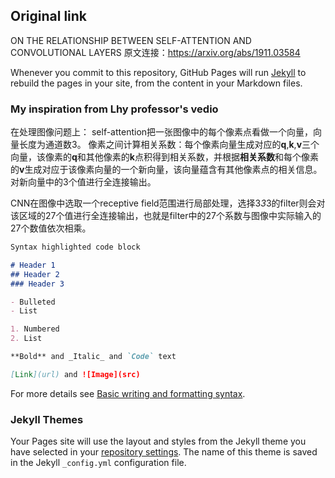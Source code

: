 ## Original link

ON THE RELATIONSHIP BETWEEN SELF-ATTENTION AND CONVOLUTIONAL LAYERS
原文连接：https://arxiv.org/abs/1911.03584

Whenever you commit to this repository, GitHub Pages will run [Jekyll](https://jekyllrb.com/) to rebuild the pages in your site, from the content in your Markdown files.

### My inspiration from Lhy professor's vedio

在处理图像问题上：
self-attention把一张图像中的每个像素点看做一个向量，向量长度为通道数3。
像素之间计算相关系数：每个像素向量生成对应的**q**,**k**,**v**三个向量，该像素的**q**和其他像素的**k**点积得到相关系数，并根据**相关系数**和每个像素的**v**生成对应于该像素向量的一个新向量，该向量蕴含有其他像素点的相关信息。对新向量中的3个值进行全连接输出。

CNN在图像中选取一个receptive field范围进行局部处理，选择3*3*3的filter则会对该区域的27个值进行全连接输出，也就是filter中的27个系数与图像中实际输入的27个数值依次相乘。

```markdown
Syntax highlighted code block

# Header 1
## Header 2
### Header 3

- Bulleted
- List

1. Numbered
2. List

**Bold** and _Italic_ and `Code` text

[Link](url) and ![Image](src)
```

For more details see [Basic writing and formatting syntax](https://docs.github.com/en/github/writing-on-github/getting-started-with-writing-and-formatting-on-github/basic-writing-and-formatting-syntax).

### Jekyll Themes

Your Pages site will use the layout and styles from the Jekyll theme you have selected in your [repository settings](https://github.com/jokerlj92/220320_ML/settings/pages). The name of this theme is saved in the Jekyll `_config.yml` configuration file.
